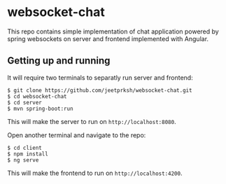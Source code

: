# websocket-chat
<!--[![Build Status](https://travis-ci.org/jeetprksh/websocket-chat.svg?branch=master)](https://travis-ci.org/jeetprksh/websocket-chat)-->

This repo contains simple implementation of chat application powered by spring websockets on server and frontend implemented with Angular.

## Getting up and running

It will require two terminals to separatly run server and frontend:

```
$ git clone https://github.com/jeetprksh/websocket-chat.git
$ cd websocket-chat
$ cd server
$ mvn spring-boot:run
```
This will make the server to run on `http://localhost:8080`.

Open another terminal and navigate to the repo:

```
$ cd client
$ npm install
$ ng serve
```
This will make the frontend to run on `http://localhost:4200`.